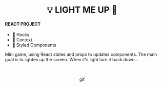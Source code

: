 <h1 align="center">
    💡 LIGHT ME UP 🐸   
</h1>


#### REACT PROJECT
 
  - 🎣 Hooks 
  - 🧺 Context
  - 💅 Styled Components
  
  Mini game, using React states and props to updates components. The main goal is to lighten up the screen. 
  When it's light turn it back down...

<p align="center">
  <br><br>
  gif
  <br><br>
</p>
